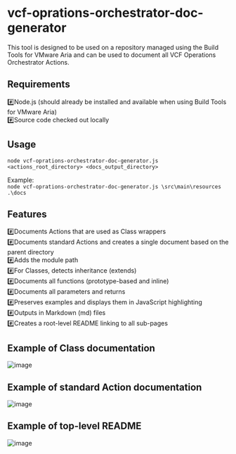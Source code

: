 # vcf-oprations-orchestrator-doc-generator
This tool is designed to be used on a repository managed using the Build Tools for VMware Aria and can be used to document all VCF Operations Orchestrator Actions.

## Requirements
#️⃣Node.js (should already be installed and available when using Build Tools for VMware Aria)  
#️⃣Source code checked out locally

## Usage
```node vcf-oprations-orchestrator-doc-generator.js <actions_root_directory> <docs_output_directory>```

Example:  
```node vcf-oprations-orchestrator-doc-generator.js \src\main\resources .\docs```

## Features
#️⃣Documents Actions that are used as Class wrappers  
#️⃣Documents standard Actions and creates a single document based on the parent directory  
#️⃣Adds the module path  
#️⃣For Classes, detects inheritance (extends)  
#️⃣Documents all functions (prototype-based and inline)  
#️⃣Documents all parameters and returns  
#️⃣Preserves examples and displays them in JavaScript highlighting  
#️⃣Outputs in Markdown (md) files  
#️⃣Creates a root-level README linking to all sub-pages  

## Example of Class documentation
![image](https://github.com/user-attachments/assets/47eaf2dc-22d2-4f94-9f03-39afa51e0d39)

## Example of standard Action documentation
![image](https://github.com/user-attachments/assets/37635f61-c978-4328-a369-ad94a3d14cd2)

## Example of top-level README  
![image](https://github.com/user-attachments/assets/113dc1dc-a05f-4d54-b698-5ff6c4524b32)
